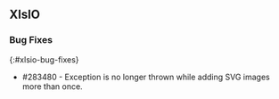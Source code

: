 ## XlsIO

### Bug Fixes
{:#xlsio-bug-fixes}

* \#283480 - Exception is no longer thrown while adding SVG images more than once.